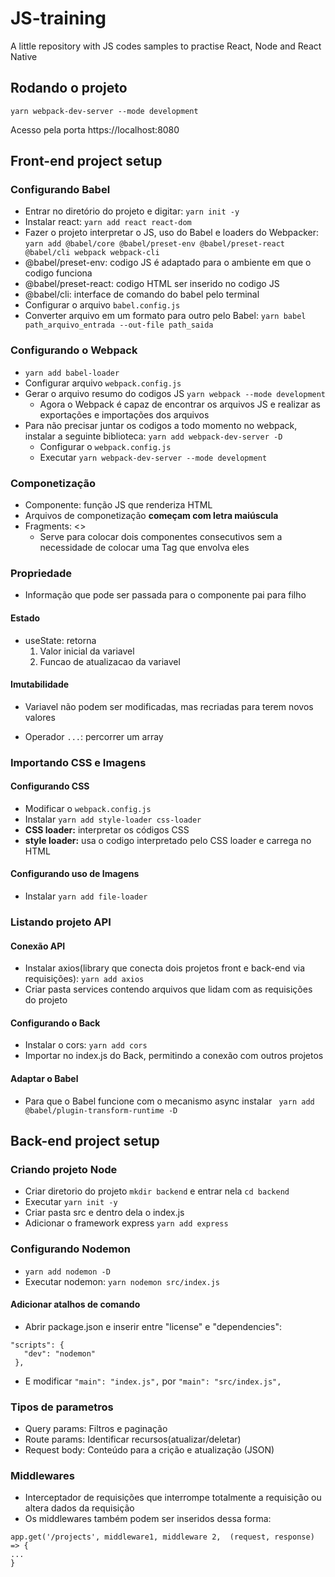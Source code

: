 # JS-training

A little repository with JS codes samples to practise React, Node and React Native

## Rodando o projeto 

`yarn webpack-dev-server --mode development`

Acesso pela porta https://localhost:8080

## Front-end project setup

### Configurando Babel
- Entrar no diretório do projeto e digitar: `yarn init -y`
- Instalar react:  `yarn add react react-dom`
- Fazer o projeto interpretar o JS, uso do Babel e loaders do Webpacker:
`yarn add @babel/core @babel/preset-env @babel/preset-react @babel/cli webpack webpack-cli`
- @babel/preset-env: codigo JS é adaptado para o ambiente em que o codigo funciona
- @babel/preset-react: codigo HTML ser inserido no codigo JS
- @babel/cli: interface de comando do babel pelo terminal
- Configurar o arquivo `babel.config.js`
- Converter arquivo em um formato para outro pelo Babel:
`yarn babel path_arquivo_entrada --out-file path_saida`

### Configurando o Webpack
- `yarn add babel-loader`
- Configurar arquivo `webpack.config.js`
- Gerar o arquivo resumo do codigos JS `yarn webpack --mode development`
  - Agora o Webpack é capaz de encontrar os arquivos JS e realizar as exportações e importações dos arquivos
- Para não precisar juntar os codigos a todo momento no webpack, instalar a seguinte biblioteca: `yarn add webpack-dev-server -D`
  - Configurar o `webpack.config.js`
  - Executar `yarn webpack-dev-server --mode development`

### Componetização
- Componente: função JS que renderiza HTML
- Arquivos de componetização **começam com letra maiúscula**
- Fragments: <>
  - Serve para colocar dois componentes consecutivos sem a necessidade de colocar uma Tag que envolva eles

### Propriedade
- Informação que pode ser passada para o componente pai para filho

#### Estado
- useState: retorna
  1. Valor inicial da variavel
  2. Funcao de atualizacao da variavel

#### Imutabilidade
- Variavel não podem ser modificadas, mas recriadas para terem novos valores

- Operador `...`: percorrer um array

### Importando CSS e Imagens

#### Configurando CSS
- Modificar o `webpack.config.js`
- Instalar `yarn add style-loader css-loader`
- **CSS loader:** interpretar os códigos CSS
- **style loader:** usa o codigo interpretado pelo CSS loader e carrega no HTML

#### Configurando uso de Imagens
- Instalar `yarn add file-loader`

### Listando projeto API

#### Conexão API
- Instalar axios(library que conecta dois projetos front e back-end via requisições): `yarn add axios`
- Criar pasta services contendo arquivos que lidam com as requisições do projeto

#### Configurando o Back
- Instalar o cors: `yarn add cors`
- Importar no index.js do Back, permitindo a conexão com outros projetos

#### Adaptar o Babel
- Para que o Babel funcione com o mecanismo async instalar ` yarn add @babel/plugin-transform-runtime -D`

## Back-end project setup


### Criando projeto Node

- Criar diretorio do projeto ```mkdir backend``` e entrar nela ```cd backend```
- Executar ```yarn init -y``` 
- Criar pasta src e dentro dela o index.js
- Adicionar o framework express ```yarn add express```

### Configurando Nodemon
- ```yarn add nodemon -D```
- Executar nodemon: ``yarn nodemon src/index.js``

#### Adicionar atalhos de comando
- Abrir package.json e inserir entre "license" e "dependencies":
 ```
"scripts": {
    "dev": "nodemon"
  },
```
- E modificar   ```"main": "index.js",``` por ```"main": "src/index.js",```

### Tipos de parametros
- Query params: Filtros e paginação
- Route params: Identificar recursos(atualizar/deletar)
- Request body: Conteúdo para a crição e atualização (JSON)

### Middlewares

- Interceptador de requisições que interrompe totalmente a requisição ou altera dados da requisição
- Os middlewares também podem ser inseridos dessa forma:
```
app.get('/projects', middleware1, middleware 2,  (request, response) => {
...
}
```



